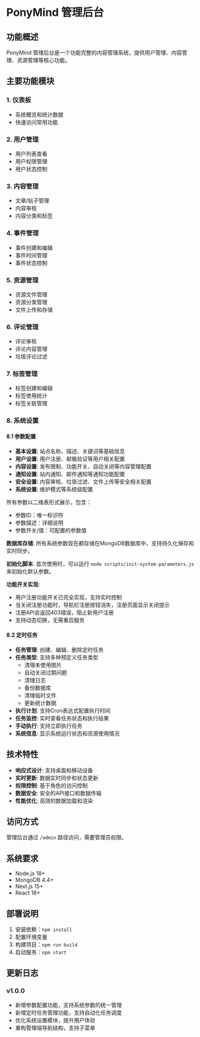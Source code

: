 # PonyMind 管理后台

## 功能概述

PonyMind 管理后台是一个功能完整的内容管理系统，提供用户管理、内容管理、资源管理等核心功能。

## 主要功能模块

### 1. 仪表板
- 系统概览和统计数据
- 快速访问常用功能

### 2. 用户管理
- 用户列表查看
- 用户权限管理
- 用户状态控制

### 3. 内容管理
- 文章/帖子管理
- 内容审核
- 内容分类和标签

### 4. 事件管理
- 事件创建和编辑
- 事件时间管理
- 事件状态控制

### 5. 资源管理
- 资源文件管理
- 资源分类管理
- 文件上传和存储

### 6. 评论管理
- 评论审核
- 评论内容管理
- 垃圾评论过滤

### 7. 标签管理
- 标签创建和编辑
- 标签使用统计
- 标签关联管理

### 8. 系统设置

#### 8.1 参数配置
- **基本设置**: 站点名称、描述、关键词等基础信息
- **用户设置**: 用户注册、邮箱验证等用户相关配置
- **内容设置**: 发布限制、功能开关、自动关闭等内容管理配置
- **通知设置**: 站内通知、邮件通知等通知功能配置
- **安全设置**: 内容审核、垃圾过滤、文件上传等安全相关配置
- **系统设置**: 维护模式等系统级配置

所有参数以二维表形式展示，包含：
- 参数ID：唯一标识符
- 参数描述：详细说明
- 参数开关/值：可配置的参数值

**数据库存储**: 所有系统参数现在都存储在MongoDB数据库中，支持持久化保存和实时同步。

**初始化脚本**: 首次使用时，可以运行 `node scripts/init-system-parameters.js` 来初始化默认参数。

**功能开关实现**: 
- 用户注册功能开关已完全实现，支持实时控制
- 当关闭注册功能时，导航栏注册按钮消失，注册页面显示关闭提示
- 注册API会返回403错误，阻止新用户注册
- 支持动态切换，无需重启服务

#### 8.2 定时任务
- **任务管理**: 创建、编辑、删除定时任务
- **任务类型**: 支持多种预定义任务类型
  - 清理未使用图片
  - 自动关闭过期问题
  - 清理日志
  - 备份数据库
  - 清理临时文件
  - 更新统计数据
- **执行计划**: 支持Cron表达式配置执行时间
- **任务监控**: 实时查看任务状态和执行结果
- **手动执行**: 支持立即执行任务
- **系统信息**: 显示系统运行状态和资源使用情况

## 技术特性

- **响应式设计**: 支持桌面和移动设备
- **实时更新**: 数据实时同步和状态更新
- **权限控制**: 基于角色的访问控制
- **数据安全**: 安全的API接口和数据传输
- **性能优化**: 高效的数据加载和渲染

## 访问方式

管理后台通过 `/admin` 路径访问，需要管理员权限。

## 系统要求

- Node.js 18+
- MongoDB 4.4+
- Next.js 15+
- React 18+

## 部署说明

1. 安装依赖：`npm install`
2. 配置环境变量
3. 构建项目：`npm run build`
4. 启动服务：`npm start`

## 更新日志

### v1.0.0
- 新增参数配置功能，支持系统参数的统一管理
- 新增定时任务管理功能，支持自动化任务调度
- 优化系统设置模块，提升用户体验
- 重构管理端导航结构，支持子菜单 